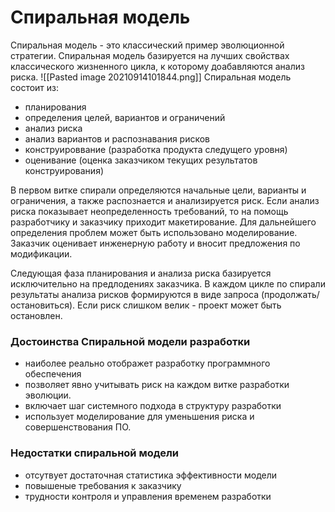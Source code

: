 #  Спиральная модель
Спиральная модель - это классический пример эволюционной стратегии. Спиральная модель базируется на лучших свойствах классического жизненного цикла, к которому доабавляются анализ риска.
![[Pasted image 20210914101844.png]]
Спиральная модель состоит из:
- планирования
- определения целей, вариантов и ограничений
- анализ риска
- анализ вариантов и распознавания рисков
- конструироввание (разработка продукта следущего уровня)
- оценивание (оценка заказчиком текущих результатов конструирования)

В первом витке спирали определяются начальные цели, варианты и ограничения, а также распознается и анализируется риск. Если анализ риска показывает неопределенность требований, то на помощь разработчику и заказчику приходит макетирование. Для дальнейшего определения проблем может быть использовано моделирование. Заказчик оценивает инженерную работу и вносит предложения по модификации.

Следующая фаза планирования и анализа риска базируется исключительно на предлодениях заказчика. В каждом цикле по спирали результаты анализа рисков формируются в виде запроса (продолжать/остановиться). Если риск слишком велик - проект может быть остановлен. 

### Достоинства Спиральной модели разработки
- наиболее реально отображет разработку программного обеспечения
- позволяет явно учитывать риск на каждом витке разработки эволюции.
- включает шаг системного подхода в структуру разработки
- использует моделирование для уменьшения риска и совершенствования ПО.

### Недостатки спиральной модели
- отсутвует достаточная статистика эффективности модели
- повышеные требования к заказчику
- трудности контроля и управления временем разработки